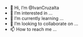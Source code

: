 - 👋 Hi, I’m @IvanCruzalta
- 👀 I’m interested in ...
- 🌱 I’m currently learning ...
- 💞️ I’m looking to collaborate on ...
- 📫 How to reach me ...

<!---
IvanCruzalta/IvanCruzalta is a ✨ special ✨ repository because its `README.md` (this file) appears on your GitHub profile.
You can click the Preview link to take a look at your changes.
--->
